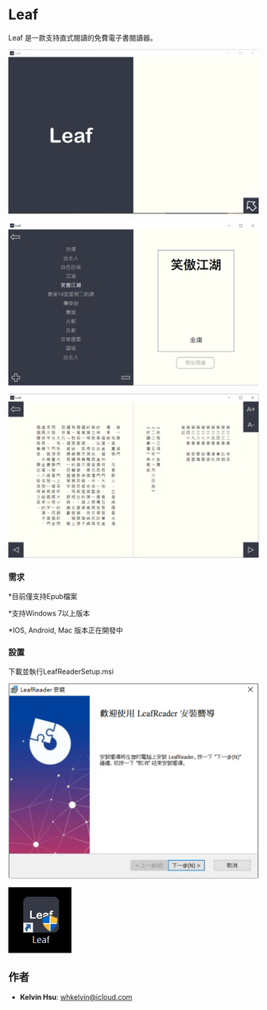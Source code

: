 # Leaf
Leaf 是一款支持直式閱讀的免費電子書閱讀器。 

![alt text](https://raw.githubusercontent.com/whkelvin/Leaf/master/Demo/Leaf_1.png)

![alt text](https://raw.githubusercontent.com/whkelvin/Leaf/master/Demo/Leaf_2.png)

![alt text](https://raw.githubusercontent.com/whkelvin/Leaf/master/Demo/Leaf_3.png)

### 需求

*目前僅支持Epub檔案

*支持Windows 7以上版本

*IOS, Android, Mac 版本正在開發中

### 設置
下載並執行LeafReaderSetup.msi

![alt text](https://raw.githubusercontent.com/whkelvin/Leaf/master/Demo/Leaf_0.png)

![alt text](https://raw.githubusercontent.com/whkelvin/Leaf/master/Demo/Leaf_5.png)

## 作者

* **Kelvin Hsu**: whkelvin@icloud.com

